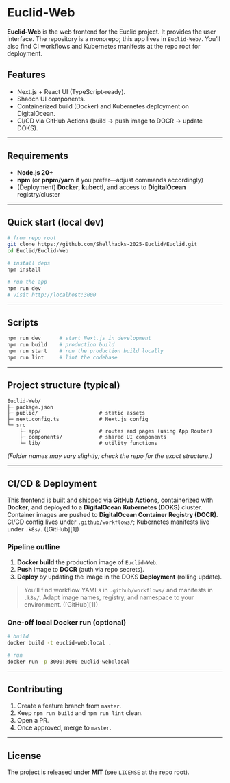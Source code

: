 # Euclid-Web

**Euclid-Web** is the web frontend for the Euclid project. It provides the user interface. The repository is a monorepo; this app lives in `Euclid-Web/`. You’ll also find CI workflows and Kubernetes manifests at the repo root for deployment.

## Features

* Next.js + React UI (TypeScript-ready).
* Shadcn UI components.
* Containerized build (Docker) and Kubernetes deployment on DigitalOcean.
* CI/CD via GitHub Actions (build → push image to DOCR → update DOKS).

---

## Requirements

* **Node.js 20+**
* **npm** (or **pnpm/yarn** if you prefer—adjust commands accordingly)
* (Deployment) **Docker**, **kubectl**, and access to **DigitalOcean** registry/cluster

---

## Quick start (local dev)

```bash
# from repo root
git clone https://github.com/Shellhacks-2025-Euclid/Euclid.git
cd Euclid/Euclid-Web

# install deps
npm install

# run the app
npm run dev
# visit http://localhost:3000
```

---

## Scripts

```bash
npm run dev      # start Next.js in development
npm run build    # production build
npm run start    # run the production build locally
npm run lint     # lint the codebase
```

---

## Project structure (typical)

```
Euclid-Web/
├─ package.json
├─ public/                    # static assets
├─ next.config.ts             # Next.js config
└─ src
    ├─ app/                   # routes and pages (using App Router)
    ├─ components/            # shared UI components
    └─ lib/                   # utility functions
```

*(Folder names may vary slightly; check the repo for the exact structure.)*

---

## CI/CD & Deployment

This frontend is built and shipped via **GitHub Actions**, containerized with **Docker**, and deployed to a **DigitalOcean Kubernetes (DOKS)** cluster. Container images are pushed to **DigitalOcean Container Registry (DOCR)**. CI/CD config lives under `.github/workflows/`; Kubernetes manifests live under `.k8s/`. ([GitHub][1])

### Pipeline outline

1. **Docker build** the production image of `Euclid-Web`.
2. **Push** image to **DOCR** (auth via repo secrets).
3. **Deploy** by updating the image in the DOKS **Deployment** (rolling update).

> You’ll find workflow YAMLs in `.github/workflows/` and manifests in `.k8s/`. Adapt image names, registry, and namespace to your environment. ([GitHub][1])

### One-off local Docker run (optional)

```bash
# build
docker build -t euclid-web:local .

# run
docker run -p 3000:3000 euclid-web:local
```

---

## Contributing

1. Create a feature branch from `master`.
2. Keep `npm run build` and `npm run lint` clean.
3. Open a PR.
4. Once approved, merge to `master`.

---

## License

The project is released under **MIT** (see `LICENSE` at the repo root).